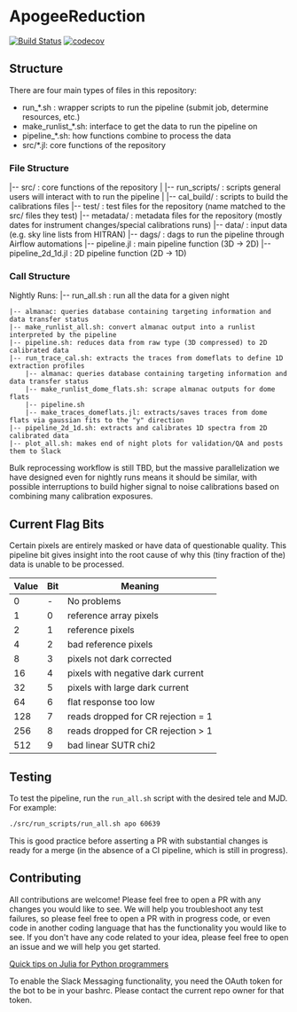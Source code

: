 # ApogeeReduction

[![Build Status](https://github.com/andrew-saydjari/ApogeeReduction.jl/actions/workflows/CI.yml/badge.svg?branch=main)](https://github.com/andrew-saydjari/ApogeeReduction.jl/actions/workflows/CI.yml?query=branch%3Amain)
[![codecov](https://codecov.io/gh/andrew-saydjari/ApogeeReduction.jl/branch/main/graph/badge.svg?branch=main)](https://codecov.io/gh/andrew-saydjari/ApogeeReduction.jl)

## Structure

There are four main types of files in this repository:
- run_*.sh : wrapper scripts to run the pipeline (submit job, determine resources, etc.)
- make_runlist_*.sh: interface to get the data to run the pipeline on
- pipeline_*.sh: how functions combine to process the data
- src/*.jl: core functions of the repository

### File Structure

|-- src/ : core functions of the repository
|   |-- run_scripts/ : scripts general users will interact with to run the pipeline
|   |-- cal_build/ : scripts to build the calibrations files
|-- test/ : test files for the repository (name matched to the src/ files they test)
|-- metadata/ : metadata files for the repository (mostly dates for instrument changes/special calibrations runs)
|-- data/ : input data (e.g. sky line lists from HITRAN)
|-- dags/ : dags to run the pipeline through Airflow automations
|-- pipeline.jl : main pipeline function (3D -> 2D)
|-- pipeline_2d_1d.jl : 2D pipeline function (2D -> 1D)

### Call Structure

Nightly Runs:
|-- run_all.sh : run all the data for a given night

    |-- almanac: queries database containing targeting information and data transfer status
    |-- make_runlist_all.sh: convert almanac output into a runlist interpreted by the pipeline
    |-- pipeline.sh: reduces data from raw type (3D compressed) to 2D calibrated data
    |-- run_trace_cal.sh: extracts the traces from domeflats to define 1D extraction profiles
        |-- almanac: queries database containing targeting information and data transfer status
        |-- make_runlist_dome_flats.sh: scrape almanac outputs for dome flats
        |-- pipeline.sh
        |-- make_traces_domeflats.jl: extracts/saves traces from dome flats via gaussian fits to the "y" direction
    |-- pipeline_2d_1d.sh: extracts and calibrates 1D spectra from 2D calibrated data
    |-- plot_all.sh: makes end of night plots for validation/QA and posts them to Slack

Bulk reprocessing workflow is still TBD, but the massive parallelization we have designed even for nightly runs means it should be similar, with possible interruptions to build higher signal to noise calibrations based on combining many calibration exposures.

## Current Flag Bits

Certain pixels are entirely masked or have data of questionable quality. This pipeline bit gives insight into the root cause of why this (tiny fraction of the) data is unable to be processed.

| Value         | Bit         | Meaning     |
| ----------- | ----------- | ----------- |
| 0     | -     | No problems       |
| 1     | 0     | reference array pixels |
| 2     | 1     | reference pixels |
| 4     | 2     | bad reference pixels |
| 8     | 3     | pixels not dark corrected |
| 16    | 4     | pixels with negative dark current |
| 32    | 5     | pixels with large dark current |
| 64    | 6     | flat response too low |
| 128   | 7     | reads dropped for CR rejection = 1 |
| 256   | 8     | reads dropped for CR rejection > 1 |
| 512   | 9     | bad linear SUTR chi2 |

## Testing

To test the pipeline, run the `run_all.sh` script with the desired tele and MJD. For example:

```bash
./src/run_scripts/run_all.sh apo 60639
```

This is good practice before asserting a PR with substantial changes is ready for a merge (in the absence of a CI pipeline, which is still in progress).

## Contributing

All contributions are welcome! Please feel free to open a PR with any changes you would like to see. We will help you troubleshoot any test failures, so please feel free to open a PR with in progress code, or even code in another coding language that has the functionality you would like to see. If you don't have any code related to your idea, please feel free to open an issue and we will help you get started.

[Quick tips on Julia for Python programmers](https://docs.julialang.org/en/v1/manual/noteworthy-differences/#Noteworthy-differences-from-Python)

To enable the Slack Messaging functionality, you need the OAuth token for the bot to be in your bashrc. Please contact the current repo owner for that token.
